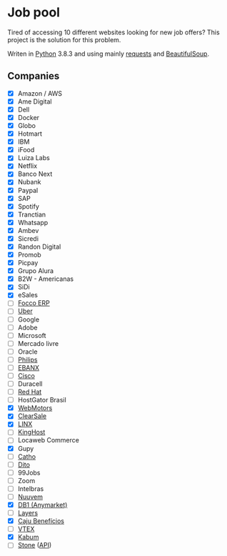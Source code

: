 
# Job pool

Tired of accessing 10 different websites looking for new job offers? This project is the solution for this problem.

Writen in [Python](https://www.python.org/) 3.8.3 and using mainly [requests](https://pypi.org/project/requests/) and [BeautifulSoup](https://pypi.org/project/beautifulsoup4/).

## Companies

- [x] Amazon / AWS
- [x] Ame Digital
- [x] Dell
- [x] Docker
- [x] Globo
- [x] Hotmart
- [x] IBM
- [x] iFood
- [x] Luiza Labs
- [x] Netflix
- [x] Banco Next
- [x] Nubank
- [x] Paypal
- [x] SAP
- [x] Spotify
- [x] Tranctian
- [x] Whatsapp
- [x] Ambev
- [x] Sicredi
- [x] Randon Digital
- [x] Promob
- [x] Picpay
- [x] Grupo Alura
- [x] B2W - Americanas
- [x] SiDi
- [x] eSales
- [ ] [Focco ERP](https://oportunidadesfocco.kretos.cc/)
- [ ] [Uber](https://www.uber.com/us/en/careers/list/)
- [ ] Google
- [ ] Adobe
- [ ] Microsoft
- [ ] Mercado livre
- [ ] Oracle
- [ ] [Philips](https://www.careers.philips.com/professional/latam/pt)
- [ ] [EBANX](https://boards.greenhouse.io/ebanx)
- [ ] [Cisco](https://jobs.cisco.com/)
- [ ] Duracell
- [ ] [Red Hat](https://careers-redhat.icims.com/jobs/search?ss=1)
- [ ] HostGator Brasil
- [x] [WebMotors](https://webmotors.gupy.io/)
- [x] [ClearSale](https://br.clear.sale/carreiras)
- [x] [LINX](https://linx.gupy.io/)
- [ ] [KingHost](https://king.host/talentos-oportunidades)
- [ ] Locaweb Commerce
- [x] Gupy
- [ ] [Catho](https://www.catho.com.br/vempracatho/)
- [ ] [Dito](https://dito.hire.trakstar.com/?team_id=5567&team_id=6345)
- [ ] 99Jobs
- [ ] Zoom
- [ ] Intelbras
- [ ] [Nuuvem](https://careers.nuuvem.com/)
- [x] [DB1 (Anymarket)](https://jobs.kenoby.com/vagas-db1-group)
- [ ] [Layers](https://vagas.layers.education/)
- [x] [Caju Benefícios](https://caju.gupy.io/)
- [ ] [VTEX](https://jobsearch.vtex.com/job-search/?countries=Brazil&departaments=Tech&teams=)
- [x] [Kabum](https://jobs.kenoby.com/kabum)
- [ ] [Stone](https://jornada.stone.com.br/times/tecnologia) ([API](https://boards-api.greenhouse.io/v1/boards/stonetech/departments?render_as=tree))
